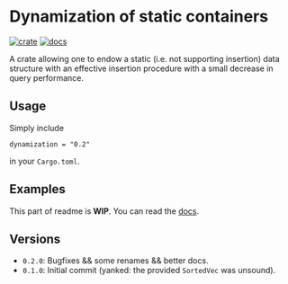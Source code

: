# Dynamization of static containers

[![crate](https://img.shields.io/crates/v/dynamization)](https://crates.io/crates/dynamization/)
[![docs](https://docs.rs/dynamization/badge.svg)](https://docs.rs/dynamization/)

A crate allowing one to endow a static (i.e. not supporting insertion) 
data structure with an effective insertion procedure with 
a small decrease in query performance.

## Usage

Simply include 

```
dynamization = "0.2"
```

in your `Cargo.toml`.

## Examples

This part of readme is __WIP__. You can read the [docs](https://docs.rs/dynamization/).

## Versions

* `0.2.0`: Bugfixes && some renames && better docs.
* `0.1.0`: Initial commit (yanked: the provided `SortedVec` was unsound).

